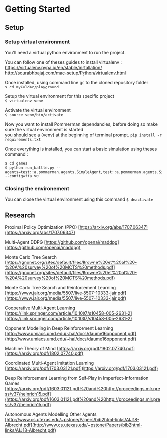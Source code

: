 # Getting Started

## Setup
  ### Setup virtual environment
  You'll need a virtual python environment to run the project.  

  You can follow one of theses guides to install virtualenv :
  https://virtualenv.pypa.io/en/stable/installation/
  http://sourabhbajaj.com/mac-setup/Python/virtualenv.html

  Once installed, using command line go to the cloned repository folder  
  ```$ cd myFolder/playground```  
    
  Setup the virtual environment for this specific project  
  ```$ virtualenv venv```  
    
  Activate the virtual environment  
  ```$ source venv/bin/activate```  

  Now you want to install Pommerman dependancies, before doing so make sure the virtual environment is started  
  you should see a (venv) at the beginning of terminal prompt.
  ```pip install -r requirements.txt```

  Once everything is installed, you can start a basic simulation using theses command :
  ``` 
  $ cd games
  $ python run_battle.py --agents=test::a.pommerman.agents.SimpleAgent,test::a.pommerman.agents.SimpleAgent,test::a.pommerman.agents.SimpleAgent,test::a.pommerman.agents.SimpleAgent --config=ffa_v0

  ```

  ### Closing the environement
  You can close the virtual environment using this command
  ```$ deactivate```


## Research
  Proximal Policy Optimization (PPO) [https://arxiv.org/abs/1707.06347](https://arxiv.org/abs/1707.06347)

  Multi-Agent DDPG [https://github.com/openai/maddpg](https://github.com/openai/maddpg)

  Monte Carlo Tree Search [https://gnunet.org/sites/default/files/Browne%20et%20al%20-%20A%20survey%20of%20MCTS%20methods.pdf](https://gnunet.org/sites/default/files/Browne%20et%20al%20-%20A%20survey%20of%20MCTS%20methods.pdf)

  Monte Carlo Tree Search and Reinforcement Learning [https://www.jair.org/media/5507/live-5507-10333-jair.pdf](https://www.jair.org/media/5507/live-5507-10333-jair.pdf)

  Cooperative Multi-Agent Learning [https://link.springer.com/article/10.1007/s10458-005-2631-2](https://link.springer.com/article/10.1007/s10458-005-2631-2)

  Opponent Modeling in Deep Reinforcement Learning [http://www.umiacs.umd.edu/~hal/docs/daume16opponent.pdf](http://www.umiacs.umd.edu/~hal/docs/daume16opponent.pdf)

  Machine Theory of Mind [https://arxiv.org/pdf/1802.07740.pdf](https://arxiv.org/pdf/1802.07740.pdf)

  Coordinated Multi-Agent Imitation Learning [https://arxiv.org/pdf/1703.03121.pdf](https://arxiv.org/pdf/1703.03121.pdf)

  Deep Reinforcement Learning from Self-Play in
  Imperfect-Information Games [https://arxiv.org/pdf/1603.01121.pdf%20and%20http://proceedings.mlr.press/v37/heinrich15.pdf](https://arxiv.org/pdf/1603.01121.pdf%20and%20http://proceedings.mlr.press/v37/heinrich15.pdf)

  Autonomous Agents Modelling Other Agents [http://www.cs.utexas.edu/~pstone/Papers/bib2html-links/AIJ18-Albrecht.pdf](http://www.cs.utexas.edu/~pstone/Papers/bib2html-links/AIJ18-Albrecht.pdf)